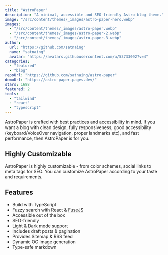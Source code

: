 ```yaml
---
title: "AstroPaper"
description: "A minimal, accessible and SEO-friendly Astro blog theme."
image: "/src/content/themes/_images/astro-paper-hero.webp"
images:
  - "/src/content/themes/_images/astro-paper.webp"
  - "/src/content/themes/_images/astro-paper-2.webp"
  - "/src/content/themes/_images/astro-paper-3.webp"
author:
  url: "https://github.com/satnaing"
  name: "satnaing"
  avatar: "https://avatars.githubusercontent.com/u/53733092?v=4"
categories:
  - "featured"
  - "blog"
repoUrl: "https://github.com/satnaing/astro-paper"
demoUrl: "https://astro-paper.pages.dev/"
stars: 1688
featured: 2
tools:
  - "tailwind"
  - "react"
  - "typescript"
---
```


<p>
  AstroPaper is crafted with best practices and accessibility in mind. If you want a blog with clean
  design, fully responsiveness, good accessibility (keyboard/VoiceOver navigation, proper landmarks
  etc), and fast performance, then AstroPaper is for you.
</p>
<h2>Highly Customizable</h2>
<p>
  AstroPaper is highly customizable - from color schemes, social links to meta tags for SEO. You can
  customize AstroPaper according to your taste and requirements.
</p>
<h2>Features</h2>
<ul>
  <li>Build with TypeScript</li>
  <li>
    Fuzzy search with React &amp;
    <a href="https://fusejs.io/" rel="noopener noreferrer" target="_blank">FuseJS</a>
  </li>
  <li>Accessible out of the box</li>
  <li>SEO-friendly</li>
  <li>Light &amp; Dark mode support</li>
  <li>Includes draft posts &amp; pagination</li>
  <li>Provides Sitemap &amp; RSS feed</li>
  <li>Dynamic OG image generation</li>
  <li>Type-safe markdown</li>
</ul>
